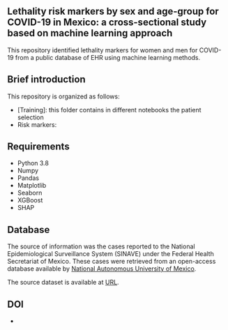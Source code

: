 ## Lethality risk markers by sex and age-group for COVID-19 in Mexico: a cross-sectional study based on machine learning approach

This repository identified lethality markers for women and men for COVID-19 from a public database of EHR using machine learning methods.

## Brief introduction
This repository is organized as follows:
* [Training]: this folder contains in different notebooks the patient selection  
* Risk markers: 

## Requirements
* Python 3.8
* Numpy
* Pandas
* Matplotlib
* Seaborn
* XGBoost
* SHAP

## Database

The source of information was the cases reported to the National Epidemiological Surveillance System (SINAVE) under the Federal Health Secretariat of Mexico. These cases were retrieved from an open-access database available by [National Autonomous University of Mexico](https://www.unam.mx/). 

The source dataset is available at [URL](http://covid-19.iimas.unam.mx/).

## DOI
*

